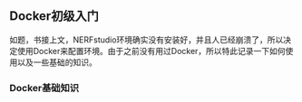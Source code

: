 ## Docker初级入门
如题，书接上文，NERFstudio环境确实没有安装好，并且人已经崩溃了，所以决定使用Docker来配置环境。由于之前没有用过Docker，所以特此记录一下如何使用以及一些基础的知识。

### Docker基础知识

